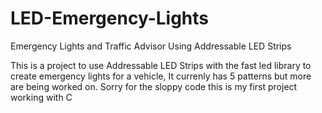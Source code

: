 # LED-Emergency-Lights
Emergency Lights and Traffic Advisor Using Addressable LED Strips


This is a project to use Addressable LED Strips with the fast led library to create emergency lights for a vehicle, 
It currenly has 5 patterns but more are being worked on. Sorry for the sloppy code this is my first project working with C
